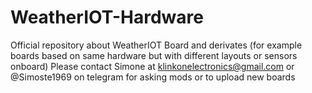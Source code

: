# WeatherIOT-Hardware
Official repository about WeatherIOT Board and derivates (for example boards based on same hardware but with different layouts or sensors onboard)
Please contact Simone at klinkonelectronics@gmail.com or @Simoste1969 on telegram for asking mods or to upload new boards 
